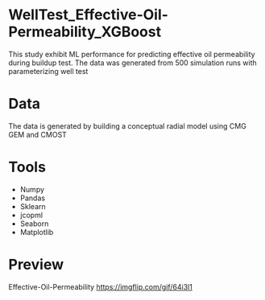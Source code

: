 # WellTest_Effective-Oil-Permeability_XGBoost
This study exhibit ML performance for predicting effective oil permeability during buildup test. The data was generated from 500 simulation runs with parameterizing well test

# Data
The data is generated by building a conceptual radial model using CMG GEM and CMOST

# Tools
- Numpy
- Pandas
- Sklearn
- jcopml
- Seaborn
- Matplotlib

# Preview
Effective-Oil-Permeability
https://imgflip.com/gif/64i3l1
